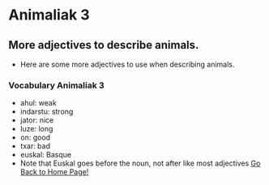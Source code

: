 # ​Animaliak 3
## More adjectives to describe animals.
*   Here are some more adjectives to use when describing animals.

### Vocabulary Animaliak 3
* ahul: weak
* indarstu: strong
* jator: nice
* luze: long
* on: good
* txar: bad
* euskal: Basque
* Note that Euskal goes before the noun, not after like most adjectives
[ Go Back to Home Page!](..)
